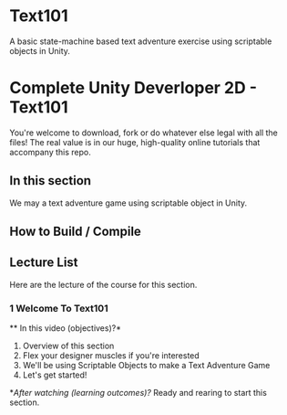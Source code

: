 # Text101
A basic state-machine based text adventure exercise using scriptable objects in Unity.

# Complete Unity Deverloper 2D - Text101

You're welcome to download, fork or do whatever else legal with all the files! The real value is in our huge, high-quality online tutorials that accompany this repo.

## In this section
We may a text adventure game using scriptable object in Unity.

## How to Build / Compile

## Lecture List
Here are the lecture of the course for this section.

### 1 Welcome To Text101 ###

** In this video (objectives)?*

1. Overview of this section
2. Flex your designer muscles if you're interested
3. We'll be using Scriptable Objects to make a Text Adventure Game
4. Let's get started!

**After watching (learning outcomes)?*
Ready and rearing to start this section.
